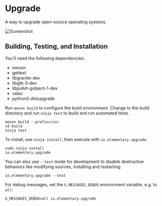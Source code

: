 # Upgrade

A way to upgrade open-source operating systems.

![Screenshot](data/screenshot.png?raw=true)

## Building, Testing, and Installation

You'll need the following dependencies:

 - meson
 - gettext
 - libgranite-dev
 - libgtk-3-dev
 - libpolkit-gobject-1-dev
 - valac
 - python3-distupgrade

Run `meson build` to configure the build environment. Change to the build directory and run `ninja test` to build and run automated tests.

    meson build --prefix=/usr
    cd build
    ninja test

To install, use `ninja install`, then execute with `io.elementary.upgrade`.

    sudo ninja install
    io.elementary.upgrade

You can also use `--test` mode for development to disable destructive behaviors like modifying sources, installing and restarting:

    io.elementary.upgrade --test

For debug messages, set the `G_MESSAGES_DEBUG` environment variable, e.g. to `all`:

    G_MESSAGES_DEBUG=all io.elementary.upgrade

